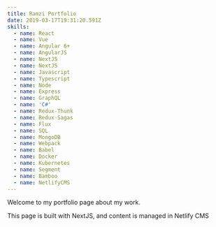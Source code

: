 ```yaml
---
title: Ramzi Portfolio
date: 2019-03-17T19:31:20.591Z
skills:
  - name: React
  - name: Vue
  - name: Angular 6+
  - name: AngularJS
  - name: NextJS
  - name: NextJS
  - name: Javascript
  - name: Typescript
  - name: Node
  - name: Express
  - name: GraphQL
  - name: 'C#'
  - name: Redux-Thunk
  - name: Redux-Sagas
  - name: Flux
  - name: SQL
  - name: MongoDB
  - name: Webpack
  - name: Babel
  - name: Docker
  - name: Kubernetes
  - name: Segment
  - name: Bamboo
  - name: NetlifyCMS
---
```


Welcome to my portfolio page about my work.

This page is built with NextJS, and content is managed in Netlify CMS
